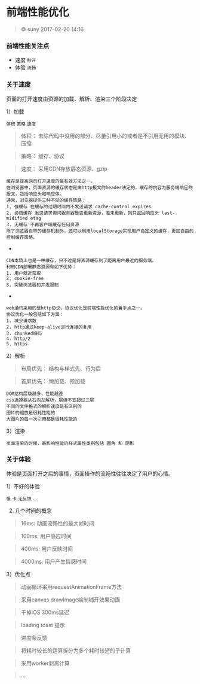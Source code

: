 # 前端性能优化

> &copy; suny 2017-02-20 14:16


### 前端性能关注点

+ 速度 `秒开`
+ 体验 `流畅`

### 关于速度

页面的打开速度由资源的加载、解析、渲染三个阶段决定

1）加载

`体积` `策略` `速度`

> 体积： 去除代码中没用的部分、尽量引用小的或者是不引用无用的模块、压缩

> 策略： 缓存、协议

> 速度： 采用CDN存放静态资源、gzip

    缓存是提高网页打开速度的最有效方法之一。
    在浏览器中，页面资源的缓存状态是由http报文的header决定的，缓存的内容为服务端响应的报文，包括响应头和响应体。
    通常，浏览器提供三种不同的缓存策略：
    1. 强缓存 在缓存的过期时间内不发送请求 cache-control expires
    2. 协商缓存 发送请求询问服务器是否更新资源，若未更新，则只返回响应头 last-midified etag
    3. 无缓存 不再客户端缓存任何资源
    除了浏览器自带的缓存机制外，还可以利用localStorage实现用户自定义的缓存，更加自由的控制缓存策略。

-
 
    CDN本质上也是一种缓存，只不过是将资源缓存到了距离用户最近的服务端。
    利用CDN部署静态资源有如下优势：
    1. 用户就近获取
    2. cookie-free
    3. 突破浏览器的并发限制

-

    web通讯采用的是http协议，协议优化是前端性能优化的着手点之一。
    协议优化一般包括如下方面：
    1. 减少请求数
    2. http通过keep-alive进行连接的复用
    3. chunked编码
    4. http/2
    5. https

    

2）解析

> 布局优先： 结构与样式先、行为后

> 首屏优先： 懒加载、预加载

    DOM结构层级越多，性能越差
    css选择器从右向左解析，层级不宜超过三层
    不同的文件格式的解析速度是有区别的
    图片的缩放是很耗性能的
    大图片的每一次引用都是很耗性能的

3）渲染

    页面渲染的时候，最影响性能的样式属性类别包括 圆角 和 阴影


### 关于体验

体验是页面打开之后的事情，页面操作的流畅性往往决定了用户的心情。

1）不好的体验

`慢` `卡` `无反馈` ...

2) 几个时间的概念

> 16ms: 动画流畅性的最大帧时间

> 100ms: 用户感应时间

> 400ms: 用户反映时间

> 4000ms: 用户产生情感时间

3）优化点

> 动画循环采用requestAnimationFrame方法

> 采用canvas drawImage绘制铺开效果动画

> 干掉iOS 300ms延迟

> loading toast 提示

> 进度条反馈 

> 将耗时较长的运算拆分为多个耗时较短的子计算

> 采用worker剥离计算

> ...